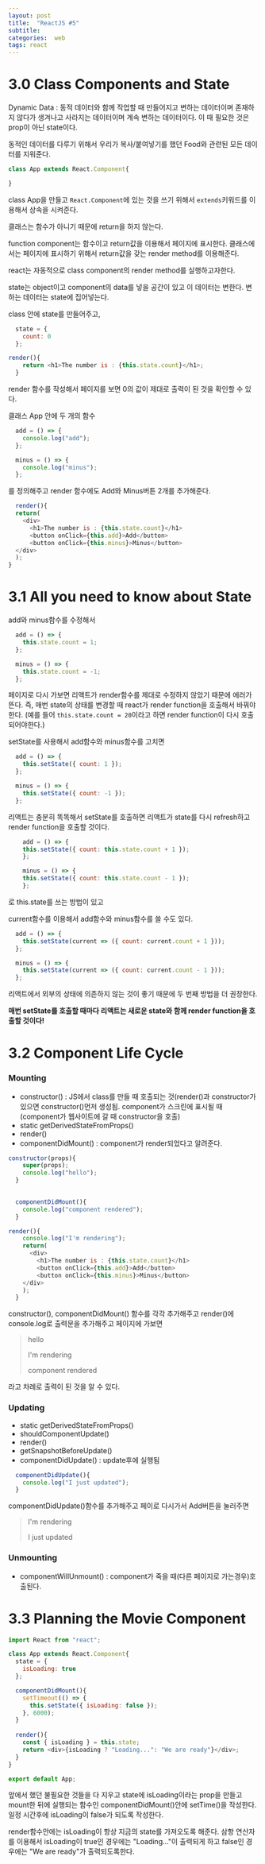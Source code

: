 ```yaml
---
layout: post
title:  "ReactJS #5"
subtitle:   
categories:  web
tags: react
---
```


# 3.0 Class Components and State

Dynamic Data : 동적 데이터와 함께 작업할 때 만들어지고 변하는 데이터이며 존재하지 않다가 생겨나고 사라지는 데이터이며 계속 변하는 데이터이다.
이 때 필요한 것은 prop이 아닌 state이다.

동적인 데이터를 다루기 위해서 우리가 복사/붙여넣기를 했던 Food와 관련된 모든 데이터를 지워준다.

```javascript
class App extends React.Component{

}
```

class App을 만들고 `React.Component`에 있는 것을 쓰기 위해서 `extends`키워드를 이용해서 상속을 시켜준다.

클래스는 함수가 아니기 때문에 return을 하지 않는다. 

function component는 함수이고 return값을 이용해서 페이지에 표시한다. 클래스에서는 페이지에 표시하기 위해서 return값을 갖는 render method를 이용해준다.

react는 자동적으로 class component의 render method를 실행하고자한다.

state는 object이고 component의 data를 넣을 공간이 있고 이 데이터는 변한다.
변하는 데이터는 state에 집어넣는다.

class 안에 state를 만들어주고,
```javascript
  state = {
    count: 0
  };

```
```javascript
render(){
    return <h1>The number is : {this.state.count}</h1>; 
  }
```
  render 함수를 작성해서 페이지를 보면 0의 값이 제대로 출력이 된 것을 확인할 수 있다.

클래스 App 안에 두 개의 함수
```javascript
  add = () => {
    console.log("add");
  };

  minus = () => {
    console.log("minus");
  };
  ```
  를 정의해주고 render 함수에도 Add와 Minus버튼 2개를 추가해준다.
  ```javascript
    render(){
    return(
      <div>
        <h1>The number is : {this.state.count}</h1>
        <button onClick={this.add}>Add</button>
        <button onClick={this.minus}>Minus</button>
    </div>
    ); 
  }
  ```





# 3.1 All you need to know about State

add와 minus함수를 수정해서 
```javascript
  add = () => {
    this.state.count = 1;
  };

  minus = () => {
    this.state.count = -1;
  };
```
페이지로 다시 가보면 리액트가 render함수를 제대로 수정하지 않았기 때문에 에러가 뜬다. 
즉, 매번 state의 상태를 변경할 때 react가 render function을 호출해서 바꿔야한다.
(예를 들어 `this.state.count = 20`이라고 하면 render function이 다시 호출되어야한다.)

setState를 사용해서 add함수와 minus함수를 고치면
```javascript
  add = () => {
    this.setState({ count: 1 });
  };

  minus = () => {
    this.setState({ count: -1 });
  };
```
리액트는 충분히 똑똑해서 setState를 호출하면 리액트가 state를 다시 refresh하고 render function을 호출할 것이다.

```javascript
    add = () => {
    this.setState({ count: this.state.count + 1 });
    };

    minus = () => {
    this.setState({ count: this.state.count - 1 });
    };
```
로 this.state를 쓰는 방법이 있고

current함수를 이용해서 add함수와 minus함수를 쓸 수도 있다.
```javascript
  add = () => {
    this.setState(current => ({ count: current.count + 1 }));
  };

  minus = () => {
    this.setState(current => ({ count: current.count - 1 }));
  };
```
리액트에서 외부의 상태에 의존하지 않는 것이 좋기 때문에 두 번째 방법을 더 권장한다.

__매번 setState를 호출할 때마다 리액트는 새로운 state와 함께 render function을 호출할 것이다!__







# 3.2 Component Life Cycle


### Mounting 
- constructor() :  JS에서 class를 만들 때 호출되는 것(render()과 constructor가 있으면 constructor()먼저 생성됨. component가 스크린에 표시될 때(component가 웹사이트에 갈 때 constructor을 호출)
- static getDerivedStateFromProps()
- render()
- componentDidMount() : component가 render되었다고 알려준다.

```javascript
constructor(props){
    super(props);
    console.log("hello");
  }

  
  componentDidMount(){
    console.log("component rendered");
  }

render(){
    console.log("I'm rendering");
    return(
      <div>
        <h1>The number is : {this.state.count}</h1>
        <button onClick={this.add}>Add</button>
        <button onClick={this.minus}>Minus</button>
    </div>
    ); 
  }

```
constructor(), componentDidMount() 함수를 각각 추가해주고 render()에 console.log로 출력문을 추가해주고 페이지에 가보면

>hello
>
>I'm rendering
>
>component rendered
>
라고 차례로 출력이 된 것을 알 수 있다.

### Updating
- static getDerivedStateFromProps()
- shouldComponentUpdate()
- render()
- getSnapshotBeforeUpdate()
- componentDidUpdate() : update후에 실행됨

```javascript
  componentDidUpdate(){
    console.log("I just updated");
  }
```
componentDidUpdate()함수를 추가해주고 페이로 다시가서 Add버튼을 눌러주면
> I'm rendering
>
> I just updated


### Unmounting 
- componentWillUnmount() : component가 죽을 때(다른 페이지로 가는경우)호출된다. 




# 3.3 Planning the Movie Component

```javascript
import React from "react";

class App extends React.Component{
  state = {
    isLoading: true
  };

  componentDidMount(){
    setTimeout(() => {
      this.setState({ isLoading: false });
    }, 6000);
  }
  
  render(){
    const { isLoading } = this.state;
    return <div>{isLoading ? "Loading...": "We are ready"}</div>; 
  }
}

export default App;
```
앞에서 했던 불필요한 것들을 다 지우고 state에 isLoading이라는 prop을 만들고  mount한 뒤에 실행되는 함수인 componentDidMount()안에 setTime()을 작성한다. 일정 시간후에 isLoading이 false가 되도록 작성한다.

render함수안에는 isLoading이 항상 지금의 state를 가져오도록 해준다. 삼항 연산자를 이용해서 isLoading이 true인 경우에는 "Loading..."이 출력되게 하고 false인 경우에는 "We are ready"가 출력되도록한다.











